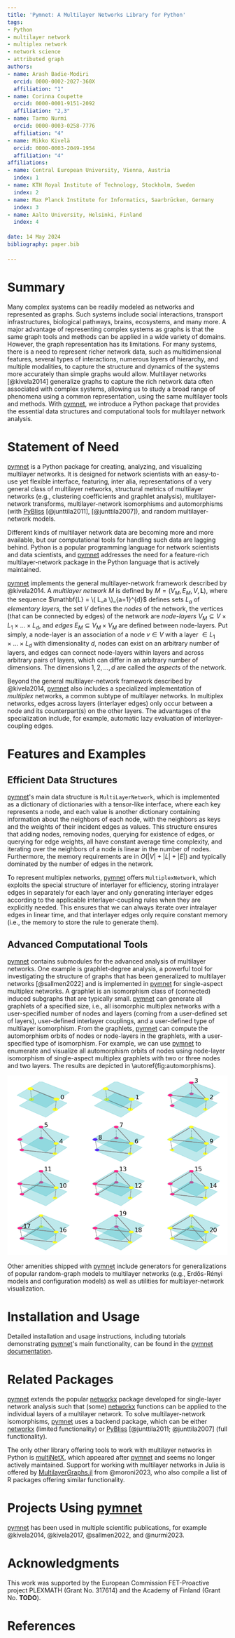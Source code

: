 ```yaml
---
title: 'Pymnet: A Multilayer Networks Library for Python'
tags:
- Python
- multilayer network
- multiplex network
- network science
- attributed graph
authors:
- name: Arash Badie-Modiri
  orcid: 0000-0002-2027-360X
  affiliation: "1"
- name: Corinna Coupette
  orcid: 0000-0001-9151-2092
  affiliation: "2,3"
- name: Tarmo Nurmi
  orcid: 0000-0003-0258-7776
  affiliation: "4"
- name: Mikko Kivelä
  orcid: 0000-0003-2049-1954
  affiliation: "4" 
affiliations:
- name: Central European University, Vienna, Austria
  index: 1
- name: KTH Royal Institute of Technology, Stockholm, Sweden
  index: 2
- name: Max Planck Institute for Informatics, Saarbrücken, Germany
  index: 3
- name: Aalto University, Helsinki, Finland
  index: 4
  
date: 14 May 2024
bibliography: paper.bib
 
---
```


# Summary

Many complex systems can be readily modeled as networks and represented as graphs. 
Such systems include social interactions, transport infrastructures, biological pathways, brains, ecosystems, and many more. 
A major advantage of representing complex systems as graphs is that the same graph tools and methods can be applied in a wide variety of domains. 
However, the graph representation has its limitations. 
For many systems, there is a need to represent richer network data, such as multidimensional features, several types of interactions, numerous layers of hierarchy, and multiple modalities, to capture the structure and dynamics of the systems more accurately than simple graphs would allow. 
Multilayer networks [@kivela2014] generalize graphs to capture the rich network data often associated with complex systems, allowing us to study a broad range of phenomena using a common representation, using the same multilayer tools and methods. 
With [pymnet](https://github.com/mnets/pymnet), we introduce a Python package that provides the essential data structures and computational tools for multilayer network analysis.

# Statement of Need

[pymnet](https://github.com/mnets/pymnet) is a Python package for creating, analyzing, and visualizing multilayer networks. 
It is designed for network scientists with an easy-to-use yet flexible interface, featuring, inter alia, representations of a very general class of multilayer networks, structural metrics of multilayer networks (e.g., clustering coefficients and graphlet analysis), multilayer-network transforms, multilayer-network isomorphisms and automorphisms (with [PyBliss](http://www.tcs.hut.fi/Software/bliss/) [@junttila2011], [@junttila2007]), and random multilayer-network models.

Different kinds of multilayer network data are becoming more and more available, but our computational tools for handling such data are lagging behind. 
Python is a popular programming language for network scientists and data scientists, and [pymnet](https://github.com/mnets/pymnet) addresses the need for a feature-rich multilayer-network package in the Python language that is actively maintained.

[pymnet](https://github.com/mnets/pymnet) implements the general multilayer-network framework described by @kivela2014. 
A *multilayer network* $M$ is defined by $M = (V_M, E_M, V, \mathbf{L})$,
where the sequence $\mathbf{L} = \( L_a \)_{a=1}^{d}$ defines sets $L_a$ of *elementary layers*, the set $V$ defines the *nodes* of the network, the vertices (that can be connected by edges) of the network are *node-layers* $V_M \subseteq{V \times L_1 \times ... \times L_d}$, and *edges* $E_M \subseteq V_M \times V_M$ are defined between node-layers. 
Put simply, a node-layer is an association of a node $v \in V$ with a layer $\in L_1 \times ... \times L_d$ with dimensionality $d$, nodes can exist on an arbitrary number of layers, and edges can connect node-layers within layers and across arbitrary pairs of layers, which can differ in an arbitrary number of dimensions. 
The dimensions $1,2,...,d$ are called the *aspects* of the network.

Beyond the general multilayer-network framework described by @kivela2014, [pymnet](https://github.com/mnets/pymnet) also includes a specialized implementation of *multiplex* networks, a common subtype of multilayer networks. 
In multiplex networks, edges across layers (interlayer edges) only occur between a node and its counterpart(s) on the other layers. 
The advantages of the specialization include, for example, automatic lazy evaluation of interlayer-coupling edges.

# Features and Examples

## Efficient Data Structures

[pymnet](https://github.com/mnets/pymnet)'s main data structure is `MultiLayerNetwork`, which is implemented as a dictionary of dictionaries with a tensor-like interface, where each key represents a node, and each value is another dictionary containing information about the neighbors of each node, with the neighbors as keys and the weights of their incident edges as values. 
This structure ensures that adding nodes, removing nodes, querying for existence of edges, or querying for edge weights, all have constant average time complexity, and iterating over the neighbors of a node is linear in the number of nodes. Furthermore, the memory requirements are in $O(|V| + |L| + |E|)$ and typically dominated by the number of edges in the network.

To represent multiplex networks, [pymnet](https://github.com/mnets/pymnet) offers `MultiplexNetwork`, which exploits the special structure of interlayer for efficiency, storing intralayer edges in separately for each layer and only generating interlayer edges according to the applicable interlayer-coupling rules when they are explicitly needed.
This ensures that we can always iterate over intralayer edges in linear time, and that interlayer edges only require constant memory (i.e., the memory to store the rule to generate them).

## Advanced Computational Tools

[pymnet](https://github.com/mnets/pymnet) contains submodules for the advanced analysis of multilayer networks. 
One example is graphlet-degree analysis, a powerful tool for investigating the structure of graphs that has been generalized to multilayer networks [@sallmen2022] and is implemented in [pymnet](https://github.com/mnets/pymnet) for single-aspect multiplex networks. 
A graphlet is an isomorphism class of (connected) induced subgraphs that are typically small. 
[pymnet](https://github.com/mnets/pymnet) can generate all graphlets of a specified size, i.e., all isomorphic multiplex networks with a user-specified number of nodes and layers (coming from a user-defined set of layers), user-defined interlayer couplings, and a user-defined type of multilayer isomorphism. 
From the graphlets, [pymnet](https://github.com/mnets/pymnet) can compute the automorphism orbits of nodes or node-layers in the graphlets, with a user-specified type of isomorphism. 
For example, we can use [pymnet](https://github.com/mnets/pymnet) to enumerate and visualize all automorphism orbits of nodes using node-layer isomorphism of single-aspect multiplex graphlets with two or three nodes and two layers. 
The results are depicted in \autoref{fig:automorphisms}. 

![Visualization script from the [repository](https://github.com/bolozna/multiplex-graphlet-analysis/blob/master/visualization.py) provided by @sallmen2022 \label{fig:automorphisms}](https://github.com/mnets/pymnet/blob/publication/paper/figs/l2_n3.png?raw=true "Automorphism orbits of nodes with node-layer isomorphism")

Other amenities shipped with [pymnet](https://github.com/mnets/pymnet) include generators for generalizations of popular random-graph models to multilayer networks (e.g., Erdős-Rényi models and configuration models) as well as utilities for multilayer-network visualization. 

# Installation and Usage

Detailed installation and usage instructions, including tutorials demonstrating [pymnet](https://github.com/mnets/pymnet)'s main functionality, can be found in the [pymnet documentation](https://mnets.github.io/pymnet/).

# Related Packages

[pymnet](https://github.com/mnets/pymnet) extends the popular [networkx](https://networkx.org/) package developed for single-layer network analysis such that (some) [networkx](https://networkx.org/) functions can be applied to the individual layers of a multilayer network. 
To solve multilayer-network isomorphisms, [pymnet](https://github.com/mnets/pymnet) uses a backend package, which can be either [networkx](https://networkx.org/) (limited functionality) or [PyBliss](http://www.tcs.hut.fi/Software/bliss/) [@junttila2011; @junttila2007] (full functionality).

The only other library offering tools to work with multilayer networks in Python is [multiNetX](https://github.com/nkoub/multinetx), which appeared after [pymnet](https://github.com/mnets/pymnet) and seems no longer actively maintained. 
 Support for working with multilayer networks in Julia is offered by [MultilayerGraphs.jl](https://github.com/JuliaGraphs/MultilayerGraphs.jl) from @moroni2023, who also compile a list of R packages offering similar functionality. 

# Projects Using [pymnet](https://github.com/mnets/pymnet)

[pymnet](https://github.com/mnets/pymnet) has been used in multiple scientific publications, for example @kivela2014, @kivela2017, @sallmen2022, and @nurmi2023.

# Acknowledgments

This work was supported by the European Commission FET-Proactive project PLEXMATH (Grant No. 317614) and the Academy of Finland (Grant No. **TODO**).

# References

